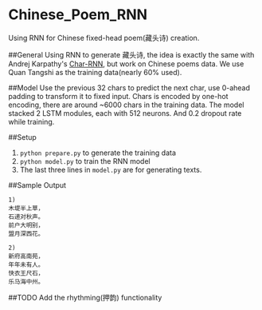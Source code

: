 # Chinese_Poem_RNN
Using RNN for Chinese fixed-head poem(藏头诗) creation.

##General
Using RNN to generate 藏头诗, the idea is exactly the same with Andrej Karpathy's [Char-RNN](https://github.com/karpathy/char-rnn), but work on Chinese poems data. We use Quan Tangshi as the training data(nearly 60% used). 

##Model
Use the previous 32 chars to predict the next char, use 0-ahead padding to transform it to fixed input. Chars is encoded by one-hot encoding, there are around ~6000 chars in the training data. The model stacked 2 LSTM modules, each with 512 neurons. And 0.2 dropout rate while training. 

##Setup
1) `python prepare.py` to generate the training data
2) `python model.py` to train the RNN model
3) The last three lines in `model.py` are for generating texts.

##Sample Output
```
1)
木堤半上草，
石递对秋声。
前户大明别，
盟月深西花。

2)
新府高南苑，
年年未有人。
快衣王尺石，
乐马海中州。
```

##TODO
Add the rhythming(押韵) functionality
